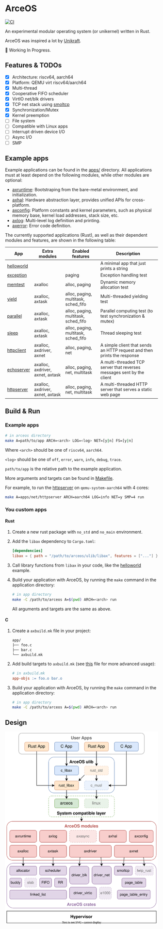 # ArceOS

[![CI](https://github.com/rcore-os/arceos/actions/workflows/build.yml/badge.svg?branch=main)](https://github.com/rcore-os/arceos/actions)

An experimental modular operating system (or unikernel) written in Rust.

ArceOS was inspired a lot by [Unikraft](https://github.com/unikraft/unikraft).

🚧 Working In Progress.

## Features & TODOs

* [x] Architecture: riscv64, aarch64
* [x] Platform: QEMU virt riscv64/aarch64
* [x] Multi-thread
* [x] Cooperative FIFO scheduler
* [x] VirtIO net/blk drivers
* [x] TCP net stack using [smoltcp](https://github.com/smoltcp-rs/smoltcp)
* [x] Synchronization/Mutex
* [x] Kernel preemption
* [ ] File system
* [ ] Compatible with Linux apps
* [ ] Interrupt driven device I/O
* [ ] Async I/O
* [ ] SMP

## Example apps

Example applications can be found in the [apps/](apps/) directory. All applications must at least depend on the following modules, while other modules are optional:

* [axruntime](modules/axruntime/): Bootstraping from the bare-metal environment, and initialization.
* [axhal](modules/axhal/): Hardware abstraction layer, provides unified APIs for cross-platform.
* [axconfig](modules/axconfig/): Platform constants and kernel parameters, such as physical memory base, kernel load addresses, stack size, etc.
* [axlog](modules/axlog/): Multi-level log definition and printing.
* [axerror](modules/axerror/): Error code definition.

The currently supported applications (Rust), as well as their dependent modules and features, are shown in the following table:

| App | Extra modules | Enabled features | Description |
|-|-|-|-|
| [helloworld](apps/helloworld/) | | | A minimal app that just prints a string |
| [exception](apps/exception/) | | paging | Exception handling test |
| [memtest](apps/memtest/) | axalloc | alloc, paging | Dynamic memory allocation test |
| [yield](apps/task/yield/) | axalloc, axtask | alloc, paging, multitask, sched_fifo | Multi-threaded yielding test |
| [parallel](apps/task/parallel/) | axalloc, axtask | alloc, paging, multitask, sched_fifo | Parallel computing test (to test synchronization & mutex) |
| [sleep](apps/task/sleep/) | axalloc, axtask | alloc, paging, multitask, sched_fifo | Thread sleeping test |
| [httpclient](apps/net/httpclient/) | axalloc, axdriver, axnet | alloc, paging, net | A simple client that sends an HTTP request and then prints the response |
| [echoserver](apps/net/echoserver/) | axalloc, axdriver, axnet, axtask | alloc, paging, net, multitask | A multi-threaded TCP server that reverses messages sent by the client  |
| [httpserver](apps/net/httpserver/) | axalloc, axdriver, axnet, axtask | alloc, paging, net, multitask | A multi-threaded HTTP server that serves a static web page |

## Build & Run

### Example apps

```bash
# in arceos directory
make A=path/to/app ARCH=<arch> LOG=<log> NET=[y|n] FS=[y|n]
```

Where `<arch>` should be one of `riscv64`, `aarch64`.

`<log>` should be one of `off`, `error`, `warn`, `info`, `debug`, `trace`.

`path/to/app` is the relative path to the example application.

More arguments and targets can be found in [Makefile](Makefile).

For example, to run the [httpserver](apps/net/httpserver/) on `qemu-system-aarch64` with 4 cores:

```bash
make A=apps/net/httpserver ARCH=aarch64 LOG=info NET=y SMP=4 run
```

### You custom apps

#### Rust

1. Create a new rust package with `no_std` and `no_main` environment.
2. Add the `libax` dependency to `Cargo.toml`:

    ```toml
    [dependencies]
    libax = { path = "/path/to/arceos/ulib/libax", features = ["..."] }
    ```

3. Call library functions from `libax` in your code, like the [helloworld](apps/helloworld/) example.
4. Build your application with ArceOS, by running the `make` command in the application directory:

    ```bash
    # in app directory
    make -C /path/to/arceos A=$(pwd) ARCH=<arch> run
    ```

    All arguments and targets are the same as above.

#### C

1. Create a `axbuild.mk` file in your project:

    ```
    app/
    ├── foo.c
    ├── bar.c
    └── axbuild.mk
    ```

2. Add build targets to `axbuild.mk` (see [this](apps/c/sqlite3/axbuild.mk) file for more advanced usage):

    ```Makefile
    # in axbuild.mk
    app-objs := foo.o bar.o
    ```

3. Build your application with ArceOS, by running the `make` command in the application directory:

    ```bash
    # in app directory
    make -C /path/to/arceos A=$(pwd) ARCH=<arch> run
    ```

## Design

![](doc/ArceOS.svg)
